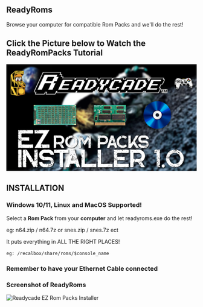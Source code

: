 

## ReadyRoms
Browse your computer for compatible Rom Packs and we'll do the rest!

## Click the Picture below to Watch the ReadyRomPacks Tutorial
[![EZ Rom Packs](EZ_Rom_Packs.jpg)](https://www.youtube.com/watch?v=R84ZMl-KkDI)

## INSTALLATION

### Windows 10/11, Linux and MacOS Supported!

Select a **Rom Pack** from your **computer** and let readyroms.exe do the rest!

eg: n64.zip / n64.7z or snes.zip / snes.7z ect

It puts everything in ALL THE RIGHT PLACES!
```
eg: /recalbox/share/roms/$console_name
```

### Remember to have your Ethernet Cable connected

### Screenshot of ReadyRoms
![Readycade EZ Rom Packs Installer](https://github.com/readycade/readyroms/blob/master/readycade_rompacks.PNG)
